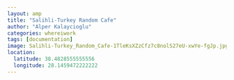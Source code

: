 ```yaml
---
layout: amp
title: "Salihli-Turkey Random Cafe"
author: "Alper Kalaycioglu"
categories: whereiwork
tags: [documentation]
image: Salihli-Turkey_Random_Cafe-1TleKsXZzCfz7c8nolS27eU-xwYe-fgJp.jpg
location:
  latitude: 38.4828555555556
  longitude: 28.1459472222222
---
```

